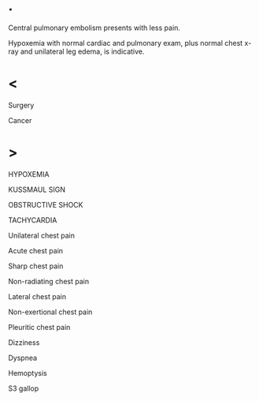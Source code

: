 # .

Central pulmonary embolism presents with less pain.

Hypoxemia with normal cardiac and pulmonary exam, plus normal chest x-ray and unilateral leg edema, is indicative.

# <

Surgery

Cancer

# >

HYPOXEMIA

KUSSMAUL SIGN

OBSTRUCTIVE SHOCK

TACHYCARDIA

Unilateral chest pain

Acute chest pain

Sharp chest pain

Non-radiating chest pain

Lateral chest pain

Non-exertional chest pain

Pleuritic chest pain

Dizziness

Dyspnea

Hemoptysis

S3 gallop
